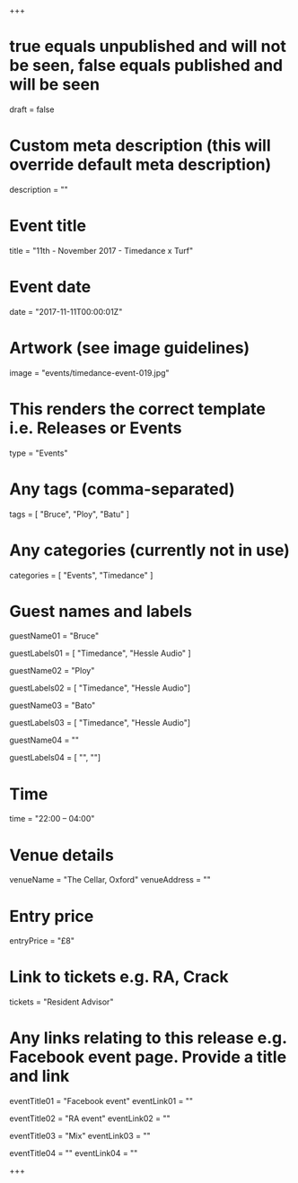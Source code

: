 +++

# true equals unpublished and will not be seen, false equals published and will be seen
draft = false

# Custom meta description (this will override default meta description)
description = ""

# Event title
title = "11th - November 2017 - Timedance x Turf"

# Event date
date = "2017-11-11T00:00:01Z"

# Artwork (see image guidelines)
image = "events/timedance-event-019.jpg"

# This renders the correct template i.e. Releases or Events
type = "Events"

# Any tags (comma-separated)
tags = [ 
	"Bruce",
	"Ploy",
	"Batu"
]

# Any categories (currently not in use)
categories = [
  "Events",
  "Timedance"
]

# Guest names and labels
guestName01 = "Bruce"

guestLabels01 = [
	"Timedance",
	"Hessle Audio"
]

guestName02 = "Ploy"

guestLabels02 = [
	"Timedance",
	"Hessle Audio"]

guestName03 = "Bato"

guestLabels03 = [
	"Timedance",
	"Hessle Audio"]

guestName04 = ""

guestLabels04 = [
	"",
	""]

# Time
time = "22:00 – 04:00"

# Venue details
venueName = "The Cellar, Oxford"
venueAddress = ""

# Entry price
entryPrice = "£8"

# Link to tickets e.g. RA, Crack 
tickets = "Resident Advisor"

# Any links relating to this release e.g. Facebook event page. Provide a title and link
eventTitle01 = "Facebook event"
eventLink01 = ""

eventTitle02 = "RA event"
eventLink02 = ""

eventTitle03 = "Mix"
eventLink03 = ""

eventTitle04 = ""
eventLink04 = ""


+++
